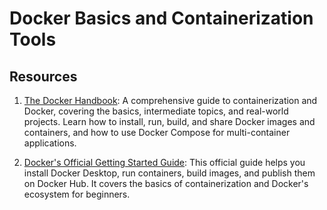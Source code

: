# Docker Basics and Containerization Tools

## Resources
1. [The Docker Handbook](https://www.freecodecamp.org/news/the-docker-handbook/): A comprehensive guide to containerization and Docker, covering the basics, intermediate topics, and real-world projects. Learn how to install, run, build, and share Docker images and containers, and how to use Docker Compose for multi-container applications.

2. [Docker's Official Getting Started Guide](https://docs.docker.com/get-started/introduction/): This official guide helps you install Docker Desktop, run containers, build images, and publish them on Docker Hub. It covers the basics of containerization and Docker's ecosystem for beginners.
